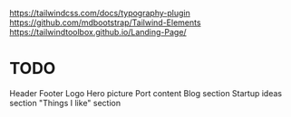 https://tailwindcss.com/docs/typography-plugin
https://github.com/mdbootstrap/Tailwind-Elements
https://tailwindtoolbox.github.io/Landing-Page/

# TODO
Header
Footer
Logo
Hero picture
Port content
Blog section
Startup ideas section
"Things I like" section